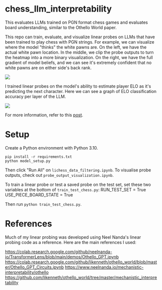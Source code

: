 # chess_llm_interpretability
This evaluates LLMs trained on PGN format chess games and evaluates board understanding, similar to the Othello World paper.

This repo can train, evaluate, and visualize linear probes on LLMs that have been trained to play chess with PGN strings. For example, we can visualize where the model "thinks" the white pawns are. On the left, we have the actual white pawn location. In the middle, we clip the probe outputs to turn the heatmap into a more binary visualization. On the right, we have the full gradient of model beliefs, and we can see it's extremely confident that no white pawns are on either side's back rank.

![](/images/pawn_probe.png)

I trained linear probes on the model's ability to estimate player ELO as it's predicting the next character. Here we can see a graph of ELO classification accuracy per layer of the LLM.

![](/images/accuracy_per_layer_elo.png)

For more information, refer to this [post](https://adamkarvonen.github.io/machine_learning/2024/01/03/chess-world-models.html).

# Setup

Create a Python environment with Python 3.10.
```
pip install -r requirements.txt
python model_setup.py
```

Then click "Run All" on `lichess_data_filtering.ipynb`.
To visualise probe outputs, check out `probe_output_visualization.ipynb`.

To train a linear probe or test a saved probe on the test set, set these two variables at the bottom of `train_test_chess.py`:
RUN_TEST_SET = True
USE_PIECE_BOARD_STATE = True

Then run `python train_test_chess.py`.

# References

Much of my linear probing was developed using Neel Nanda's linear probing code as a reference. Here are the main references I used:

https://colab.research.google.com/github/neelnanda-io/TransformerLens/blob/main/demos/Othello_GPT.ipynb
https://colab.research.google.com/github/likenneth/othello_world/blob/master/Othello_GPT_Circuits.ipynb
https://www.neelnanda.io/mechanistic-interpretability/othello
https://github.com/likenneth/othello_world/tree/master/mechanistic_interpretability